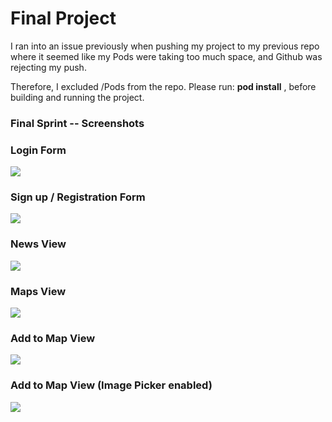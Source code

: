 # Final Project

I ran into an issue previously when pushing my project to my previous repo where it seemed like my Pods were taking too much space, and Github was rejecting my push.

Therefore, I excluded /Pods from the repo.  Please run:  **pod install** , before building and running the project.


### Final Sprint -- Screenshots


### Login Form
![](https://i.postimg.cc/vHpypj8b/Simulator-Screen-Shot-i-Phone-11-2021-05-12-at-15-30-47.png)

### Sign up / Registration Form
![](https://i.postimg.cc/FKv4KLJ6/Simulator-Screen-Shot-i-Phone-11-2021-05-12-at-15-31-21.png)


### News View
![](https://i.postimg.cc/431THx6x/Simulator-Screen-Shot-i-Phone-11-2021-05-12-at-15-31-49.png)


### Maps View
![](https://i.postimg.cc/sgrW3TwC/Simulator-Screen-Shot-i-Phone-11-2021-05-12-at-15-32-40.png)


### Add to Map View
![](https://i.postimg.cc/LXnYxw6L/Simulator-Screen-Shot-i-Phone-11-2021-05-12-at-15-32-00.png)

### Add to Map View (Image Picker enabled)
![](https://i.postimg.cc/wTKykWKR/Simulator-Screen-Shot-i-Phone-11-2021-05-12-at-15-32-08.png)








